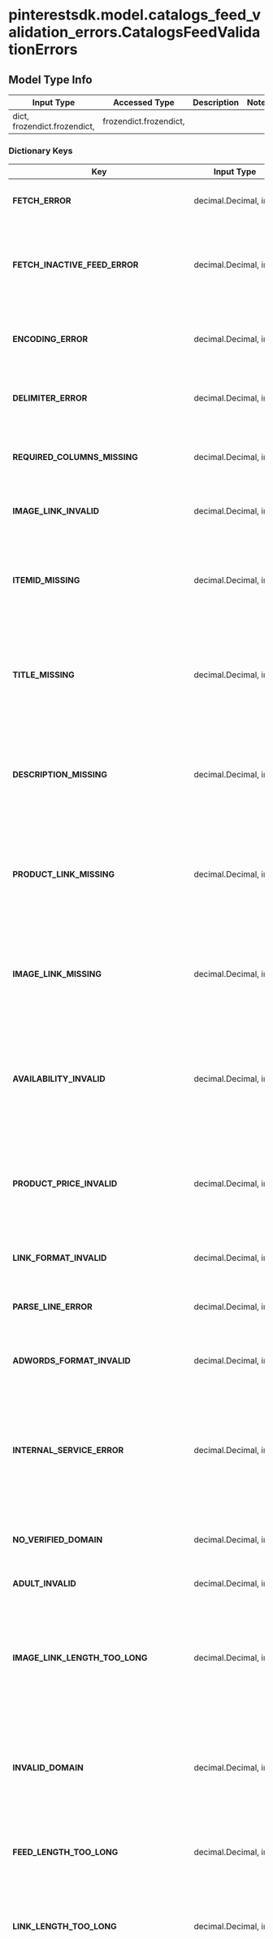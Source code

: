 # pinterestsdk.model.catalogs_feed_validation_errors.CatalogsFeedValidationErrors

## Model Type Info
Input Type | Accessed Type | Description | Notes
------------ | ------------- | ------------- | -------------
dict, frozendict.frozendict,  | frozendict.frozendict,  |  | 

### Dictionary Keys
Key | Input Type | Accessed Type | Description | Notes
------------ | ------------- | ------------- | ------------- | -------------
**FETCH_ERROR** | decimal.Decimal, int,  | decimal.Decimal,  | Pinterest couldn&#x27;t download your feed. | [optional] 
**FETCH_INACTIVE_FEED_ERROR** | decimal.Decimal, int,  | decimal.Decimal,  | Your feed wasn&#x27;t ingested because it hasn’t changed in the previous 90 days. | [optional] 
**ENCODING_ERROR** | decimal.Decimal, int,  | decimal.Decimal,  | Your feed includes data with an unsupported encoding format. | [optional] 
**DELIMITER_ERROR** | decimal.Decimal, int,  | decimal.Decimal,  | Your feed includes data with formatting errors. | [optional] 
**REQUIRED_COLUMNS_MISSING** | decimal.Decimal, int,  | decimal.Decimal,  | Your feed is missing some required column headers. | [optional] 
**IMAGE_LINK_INVALID** | decimal.Decimal, int,  | decimal.Decimal,  | Some image links are formatted incorrectly. | [optional] 
**ITEMID_MISSING** | decimal.Decimal, int,  | decimal.Decimal,  | Some items are missing an item id in their product metadata, those items will not be published. | [optional] 
**TITLE_MISSING** | decimal.Decimal, int,  | decimal.Decimal,  | Some items are missing a title in their product metadata, those items will not be published. | [optional] 
**DESCRIPTION_MISSING** | decimal.Decimal, int,  | decimal.Decimal,  | Some items are missing a description in their product metadata, those items will not be published. | [optional] 
**PRODUCT_LINK_MISSING** | decimal.Decimal, int,  | decimal.Decimal,  | Some items are missing a link URL in their product metadata, those items will not be published. | [optional] 
**IMAGE_LINK_MISSING** | decimal.Decimal, int,  | decimal.Decimal,  | Some items are missing an image link URL in their product metadata, those items will not be published. | [optional] 
**AVAILABILITY_INVALID** | decimal.Decimal, int,  | decimal.Decimal,  | Some items are missing an availability value in their product metadata, those items will not be published. | [optional] 
**PRODUCT_PRICE_INVALID** | decimal.Decimal, int,  | decimal.Decimal,  | Some items have price formatting errors in their product metadata, those items will not be published. | [optional] 
**LINK_FORMAT_INVALID** | decimal.Decimal, int,  | decimal.Decimal,  | Some link values are formatted incorrectly. | [optional] 
**PARSE_LINE_ERROR** | decimal.Decimal, int,  | decimal.Decimal,  | Your feed contains formatting errors for some items. | [optional] 
**ADWORDS_FORMAT_INVALID** | decimal.Decimal, int,  | decimal.Decimal,  | Some adwords links contain too many characters. | [optional] 
**INTERNAL_SERVICE_ERROR** | decimal.Decimal, int,  | decimal.Decimal,  | We experienced a technical difficulty and were unable to ingest your feed. The next ingestion will happen in 24 hours. | [optional] 
**NO_VERIFIED_DOMAIN** | decimal.Decimal, int,  | decimal.Decimal,  | Your merchant domain needs to be claimed. | [optional] 
**ADULT_INVALID** | decimal.Decimal, int,  | decimal.Decimal,  | Some items have invalid adult values. | [optional] 
**IMAGE_LINK_LENGTH_TOO_LONG** | decimal.Decimal, int,  | decimal.Decimal,  | Some items have image_link URLs that contain too many characters, so those items will not be published. | [optional] 
**INVALID_DOMAIN** | decimal.Decimal, int,  | decimal.Decimal,  | Some of your product link values don&#x27;t match the verified domain associated with this account. | [optional] 
**FEED_LENGTH_TOO_LONG** | decimal.Decimal, int,  | decimal.Decimal,  | Your feed contains too many items, some items will not be published. | [optional] 
**LINK_LENGTH_TOO_LONG** | decimal.Decimal, int,  | decimal.Decimal,  | Some product links contain too many characters, those items will not be published. | [optional] 
**MALFORMED_XML** | decimal.Decimal, int,  | decimal.Decimal,  | Your feed couldn&#x27;t be validated because the xml file is formatted incorrectly. | [optional] 
**PRICE_MISSING** | decimal.Decimal, int,  | decimal.Decimal,  | Some products are missing a price, those items will not be published. | [optional] 
**FEED_TOO_SMALL** | decimal.Decimal, int,  | decimal.Decimal,  | Your feed couldn&#x27;t be validated because the file doesn&#x27;t contain the minimum number of lines required. | [optional] 
**MAX_ITEMS_PER_ITEM_GROUP_EXCEEDED** | decimal.Decimal, int,  | decimal.Decimal,  | Some items exceed the maximum number of items per item group, those items will not be published. | [optional] 
**ITEM_MAIN_IMAGE_DOWNLOAD_FAILURE** | decimal.Decimal, int,  | decimal.Decimal,  | Some items&#x27; main images can&#x27;t be found. | [optional] 
**PINJOIN_CONTENT_UNSAFE** | decimal.Decimal, int,  | decimal.Decimal,  | Some items were not published because they don&#x27;t meet Pinterest&#x27;s Merchant Guidelines. | [optional] 
**BLOCKLISTED_IMAGE_SIGNATURE** | decimal.Decimal, int,  | decimal.Decimal,  | Some items were not published because they don&#x27;t meet Pinterest&#x27;s Merchant Guidelines. | [optional] 
**LIST_PRICE_INVALID** | decimal.Decimal, int,  | decimal.Decimal,  | Some items have list price formatting errors in their product metadata, those items will not be published. | [optional] 
**PRICE_CANNOT_BE_DETERMINED** | decimal.Decimal, int,  | decimal.Decimal,  | Some items were not published because price cannot be determined. The price, list price, and sale price are all different, so those items will not be published. | [optional] 
**any_string_name** | dict, frozendict.frozendict, str, date, datetime, int, float, bool, decimal.Decimal, None, list, tuple, bytes, io.FileIO, io.BufferedReader | frozendict.frozendict, str, BoolClass, decimal.Decimal, NoneClass, tuple, bytes, FileIO | any string name can be used but the value must be the correct type | [optional]

[[Back to Model list]](../../README.md#documentation-for-models) [[Back to API list]](../../README.md#documentation-for-api-endpoints) [[Back to README]](../../README.md)

